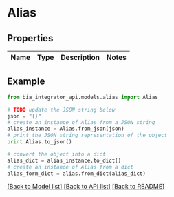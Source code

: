 # Alias


## Properties
Name | Type | Description | Notes
------------ | ------------- | ------------- | -------------

## Example

```python
from bia_integrator_api.models.alias import Alias

# TODO update the JSON string below
json = "{}"
# create an instance of Alias from a JSON string
alias_instance = Alias.from_json(json)
# print the JSON string representation of the object
print Alias.to_json()

# convert the object into a dict
alias_dict = alias_instance.to_dict()
# create an instance of Alias from a dict
alias_form_dict = alias.from_dict(alias_dict)
```
[[Back to Model list]](../README.md#documentation-for-models) [[Back to API list]](../README.md#documentation-for-api-endpoints) [[Back to README]](../README.md)


